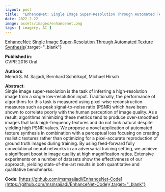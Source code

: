```yaml
---
layout: post
title:  "EnhanceNet: Single Image Super-Resolution Through Automated Texture Synthesis"
date: 2022-2-22
image: assets/images/enhancenet.png
tags: [ imagery, AI ]
---
```


[EnhanceNet: Single Image Super-Resolution Through Automated Texture Synthesis](https://arxiv.org/pdf/1612.07919.pdf){:target="_blank"}  

**Published in**:   
CVPR 2016 Oral

**Authors**:   
Mehdi S. M. Sajjadi, Bernhard Schölkopf, Michael Hirsch

**Abstract**:   
Single image super-resolution is the task of inferring a high-resolution image from a single low-resolution input. Traditionally, the performance of algorithms for this task is measured using pixel-wise reconstruction measures such as peak signal-to-noise ratio (PSNR) which have been shown to correlate poorly with the human perception of image quality. As a result, algorithms minimizing these metrics tend to produce over-smoothed images that lack high-frequency textures and do not look natural despite yielding high PSNR values.
We propose a novel application of automated texture synthesis in combination with a perceptual loss focusing on creating realistic textures rather than optimizing for a pixel-accurate reproduction of ground truth images during training. By using feed-forward fully convolutional neural networks in an adversarial training setting, we achieve a significant boost in image quality at high magnification ratios. Extensive experiments on a number of datasets show the effectiveness of our approach, yielding state-of-the-art results in both quantitative and qualitative benchmarks.  

**Code**:
[https://github.com/msmsajjadi/EnhanceNet-Code](https://github.com/msmsajjadi/EnhanceNet-Code){:target="_blank"}